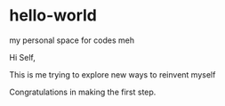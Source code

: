 # hello-world
my personal space for codes meh


Hi Self,

This is me trying to explore new ways to reinvent myself

Congratulations in making the first step.
